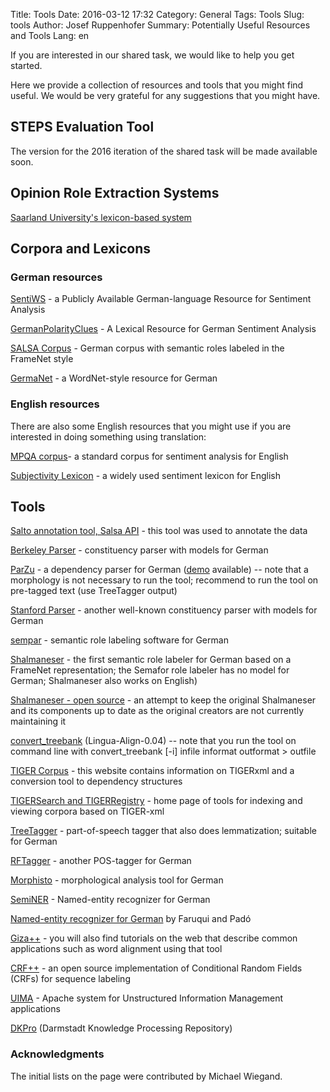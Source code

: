 Title: Tools
Date: 2016-03-12 17:32
Category: General
Tags: Tools
Slug: tools
Author: Josef Ruppenhofer
Summary: Potentially Useful Resources and Tools 
Lang: en

If you are interested in our shared task, we would like to help you get started. 

Here we provide a collection of resources and tools that you might find useful. We would be very grateful for any suggestions that you might have.


## STEPS Evaluation Tool 

The version for the 2016 iteration of the shared task will be made available soon.

## Opinion Role Extraction Systems

[Saarland University's lexicon-based system](https://github.com/miwieg/german-opinion-role-extractor)

## Corpora and Lexicons

### German resources

[SentiWS](http://asv.informatik.uni-leipzig.de/download/sentiws.html) - a Publicly Available German-language Resource for Sentiment Analysis

[GermanPolarityClues](http://www.ulliwaltinger.de/sentiment/) - A Lexical Resource for German Sentiment Analysis

[SALSA Corpus](http://www.coli.uni-saarland.de/projects/salsa/corpus/) - German corpus with semantic roles labeled in the FrameNet style

[GermaNet](www.sfs.uni-tuebingen.de/GermaNet/) - a WordNet-style resource for German

### English resources

There are also some English resources that you might use if you are interested in doing something using translation:

[MPQA corpus](http://mpqa.cs.pitt.edu/corpora/mpqa_corpus/)- a standard corpus for sentiment analysis for English

[Subjectivity Lexicon](http://mpqa.cs.pitt.edu/lexicons/subj_lexicon/) - a widely used sentiment lexicon for English

## Tools

[Salto annotation tool, Salsa API](http://www.coli.uni-saarland.de/projects/salsa/page.php?id=software) - this tool was used to annotate the data

[Berkeley Parser](https://github.com/slavpetrov/berkeleyparser) - constituency parser with models for German

[ParZu](https://github.com/rsennrich/ParZu) - a dependency parser for German ([demo](http://kitt.ifi.uzh.ch/kitt/parzu/) available) -- note that a morphology is not necessary to run the tool; recommend to run the tool on pre-tagged text (use TreeTagger output)

[Stanford Parser](http://nlp.stanford.edu/software/lex-parser.shtml) - another well-known constituency parser with models for German

[sempar](de.sempar.ims.uni-stuttgart.de) - semantic role labeling software for German

[Shalmaneser](http://www.coli.uni-saarland.de/projects/salsa/shal/) - the first semantic role labeler for German based on a FrameNet representation; the Semafor role labeler has no model for German; Shalmaneser also works on English)


[Shalmaneser - open source](https://github.com/arbox/shalmaneser) - an attempt to keep the original Shalmaneser and its components up to date as the original creators are not currently maintaining it

[convert_treebank](http://search.cpan.org/~tiedemann/Lingua-Align-0.04/bin/convert_treebank) (Lingua-Align-0.04) -- note that you run the tool on command line with convert_treebank [-i] infile informat outformat > outfile

[TIGER Corpus](http://www.ims.uni-stuttgart.de/forschung/ressourcen/korpora/tiger.en.html) - this website contains information on TIGERxml and a conversion tool to dependency structures

[TIGERSearch and TIGERRegistry](http://www.ims.uni-stuttgart.de/forschung/ressourcen/werkzeuge/tigersearch.html) -  home page of tools for indexing and viewing corpora based on TIGER-xml  

[TreeTagger](http://www.cis.uni-muenchen.de/~schmid/tools/TreeTagger/) -  part-of-speech tagger that also does lemmatization; suitable for German

[RFTagger](http://www.cis.uni-muenchen.de/~schmid/tools/RFTagger/)  - another POS-tagger for German

[Morphisto](https://code.google.com/archive/p/morphisto/) - morphological analysis tool for German

[SemiNER](http://grzegorz.chrupala.me/seminer.html) - Named-entity recognizer for German

[Named-entity recognizer for German](http://www.nlpado.de/~sebastian/software/ner_german.shtml) by Faruqui and Padó

[Giza++](http://www.statmt.org/moses/giza/GIZA++.html) - you will also find tutorials on the web that describe common applications such as word alignment using that tool

[CRF++](https://taku910.github.io/crfpp/) - an open source implementation of Conditional Random Fields (CRFs) for sequence labeling

[UIMA](http://uima.apache.org/) - Apache system for Unstructured Information Management applications

[DKPro](https://www.ukp.tu-darmstadt.de/research/current-projects/dkpro/) (Darmstadt Knowledge Processing Repository)

### Acknowledgments

The initial lists on the page were contributed by Michael Wiegand.
